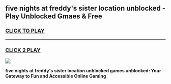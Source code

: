 
## five nights at freddy's sister location unblocked - Play Unblocked Gmaes & Free
<h3>
<a href="https://news.freeplayer.one?title=five_nights_at_freddy's_sister_location_unblocked&ref=23F">CLICK TO PLAY</a></h3>
<hr>

<h3>
<a href="https://news.freeplayer.one?title=five_nights_at_freddy's_sister_location_unblocked&ref=23F">CLICK 2 PLAY</a>
  
</h3>

<a href="https://news.freeplayer.one?title=five_nights_at_freddy's_sister_location_unblocked&ref=23F/"><img src="https://clearcache.store/games.png"></a>


**five nights at freddy's sister location unblocked games unblocked: Your Gateway to Fun and Accessible Online Gaming**
